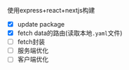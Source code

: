 使用express+react+nextjs构建

- [x] update package
- [x] fetch data的路由(读取本地`.yaml`文件)
- [ ] fetch封装
- [ ] 服务端优化
- [ ] 客户端优化